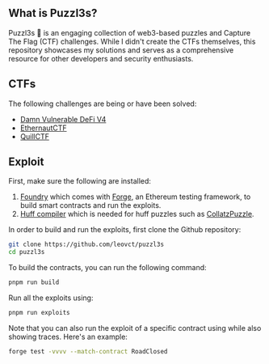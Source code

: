 ## What is Puzzl3s?

Puzzl3s 🧩 is an engaging collection of web3-based puzzles and Capture The Flag (CTF) challenges. While I didn't create the CTFs themselves, this repository showcases my solutions and serves as a comprehensive resource for other developers and security enthusiasts.

## CTFs

The following challenges are being or have been solved:

- [Damn Vulnerable DeFi V4](docs/DamnVulnerableDeFiV4.md)
- [EthernautCTF](docs/ethernaut-ctf/EthernautCTF.md)
- [QuillCTF](docs/QuillCTF.md)

## Exploit

First, make sure the following are installed:

1. [Foundry](https://book.getfoundry.sh/getting-started/installation) which comes with [Forge](https://book.getfoundry.sh/forge/), an Ethereum testing framework, to build smart contracts and run the exploits.
2. [Huff compiler](https://docs.huff.sh/get-started/installing/) which is needed for huff puzzles such as [CollatzPuzzle](src/QuillCTF/CollatzPuzzle.sol).

In order to build and run the exploits, first clone the Github repository:

```sh
git clone https://github.com/leovct/puzzl3s
cd puzzl3s
```

To build the contracts, you can run the following command:

```sh
pnpm run build
```

Run all the exploits using:

```sh
pnpm run exploits
```

Note that you can also run the exploit of a specific contract using while also showing traces. Here's an example:

```sh
forge test -vvvv --match-contract RoadClosed
```
